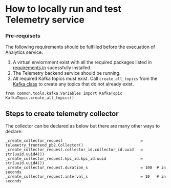 # How to locally run and test Telemetry service

### Pre-requisets 
The following requirements should be fulfilled before the execuation of Analytics service.

1. A virtual enviornment exist with all the required packages listed in [requirements.in](https://labs.etsi.org/rep/tfs/controller/-/blob/develop/src/telemetry/requirements.in) sucessfully  installed.
2. The Telemetry backend service should be running.
3. All required Kafka topics must exist. Call `create_all_topics` from the [Kafka class](https://labs.etsi.org/rep/tfs/controller/-/blob/develop/src/common/tools/kafka/Variables.py) to create any topics that do not already exist.
```
from common.tools.kafka.Variables import KafkaTopic
KafkaTopic.create_all_topics()
```

## Steps to create telemetry collector
The collector can be declared as below but there are many other ways to declare:

```
_create_collector_request                                  = telemetry_frontend_pb2.Collector()
_create_collector_request.collector_id.collector_id.uuid   = str(uuid.uuid4()) 
_create_collector_request.kpi_id.kpi_id.uuid               = str(uuid.uuid4())
_create_collector_request.duration_s                       = 100  # in seconds
_create_collector_request.interval_s                       = 10   # in seconds
```
